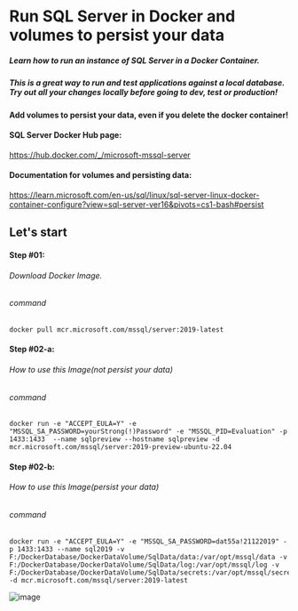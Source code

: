 # Run SQL Server in Docker and volumes to persist your data

##### Learn how to run an instance of SQL Server in a Docker Container.
##### This is a great way to run and test applications against a local database. Try out all your changes locally before going to dev, test or production!

#### Add volumes to persist your data, even if you delete the docker container!

#### SQL Server Docker Hub page:
https://hub.docker.com/_/microsoft-mssql-server

#### Documentation for volumes and persisting data:
https://learn.microsoft.com/en-us/sql/linux/sql-server-linux-docker-container-configure?view=sql-server-ver16&pivots=cs1-bash#persist

## Let's start

#### Step #01: 
###### Download Docker Image.
###### command
```
docker pull mcr.microsoft.com/mssql/server:2019-latest
```
#### Step #02-a: 
###### How to use this Image(not persist your data)
###### command
```
docker run -e "ACCEPT_EULA=Y" -e "MSSQL_SA_PASSWORD=yourStrong(!)Password" -e "MSSQL_PID=Evaluation" -p 1433:1433  --name sqlpreview --hostname sqlpreview -d mcr.microsoft.com/mssql/server:2019-preview-ubuntu-22.04
```

#### Step #02-b: 
###### How to use this Image(persist your data)
###### command
```
docker run -e "ACCEPT_EULA=Y" -e "MSSQL_SA_PASSWORD=dat55a!21122019" -p 1433:1433 --name sql2019 -v F:/DockerDatabase/DockerDataVolume/SqlData/data:/var/opt/mssql/data -v F:/DockerDatabase/DockerDataVolume/SqlData/log:/var/opt/mssql/log -v F:/DockerDatabase/DockerDataVolume/SqlData/secrets:/var/opt/mssql/secrets -d mcr.microsoft.com/mssql/server:2019-latest
```
![image](https://github.com/biplobpustcse/Run-SQL-Server-in-Docker-and-volumes-to-persist-your-data/assets/59637279/8940028c-05aa-4957-bb8c-fc9d03461001)

